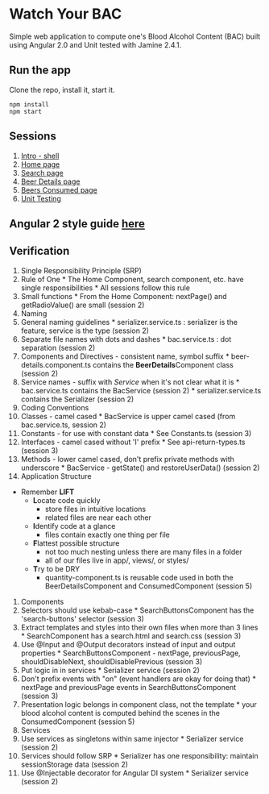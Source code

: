 # Watch Your BAC

Simple web application to compute one's Blood Alcohol Content (BAC) built using Angular 2.0 and Unit tested with Jamine 2.4.1.

## Run the app

Clone the repo, install it, start it.

```
npm install
npm start
```

## Sessions

1. [Intro - shell](http://plnkr.co/edit/Te07jE3fttP7XgQAiAjx?p=preview)
1. [Home page](http://plnkr.co/edit/DDjowr23cqbiygwuttn9?p=preview)
1. [Search page](http://plnkr.co/edit/zRd8hCYzothzrzwWYlC6?p=preview)
1. [Beer Details page](https://plnkr.co/edit/Ue1Y4OZBjdE1vfASA0OB?p=preview)
1. [Beers Consumed page](http://plnkr.co/edit/Chb9YAUSIZ4nOZogRM2r?p=preview)
1. [Unit Testing](http://plnkr.co/edit/VKnB6Rwg8rNHjbqoc0HH?p=preview)

## Angular 2 style guide [here](https://angular.io/docs/ts/latest/guide/style-guide.html)

## Verification

1. Single Responsibility Principle (SRP)
  1. Rule of One
    * The Home Component, search component, etc. have single responsibilities
    * All sessions follow this rule
  1. Small functions
    * From the Home Component: nextPage() and getRadioValue() are small (session 2)
1. Naming
  1. General naming guidelines
    * serializer.service.ts : serializer is the feature, service is the type (session 2)
  1. Separate file names with dots and dashes
    * bac.service.ts : dot separation (session 2)
  1. Components and Directives - consistent name, symbol suffix
    * beer-details.component.ts contains the **BeerDetails**Component class (session 2)
  1. Service names - suffix with *Service* when it's not clear what it is
    * bac.service.ts contains the BacService (session 2)
    * serializer.service.ts contains the Serializer (session 2)
1. Coding Conventions
  1. Classes - camel cased
    * BacService is upper camel cased (from bac.service.ts, session 2)
  1. Constants - for use with constant data
    * See Constants.ts (session 3)
  1. Interfaces - camel cased without 'I' prefix
    * See api-return-types.ts (session 3)
  1. Methods - lower camel cased, don't prefix private methods with underscore
    * BacService - getState() and restoreUserData() (session 2)
1. Application Structure
  * Remember **LIFT**
    * **L**ocate code quickly
      * store files in intuitive locations
      * related files are near each other
    * **I**dentify code at a glance
      * files contain exactly one thing per file
    * **F**lattest possible structure
      * not too much nesting unless there are many files in a folder
      * all of our files live in app/, views/, or styles/
    * **T**ry to be DRY
      * quantity-component.ts is reusable code used in both the BeerDetailsComponent and ConsumedComponent (session 5)
1. Components
  1. Selectors should use kebab-case
    * SearchButtonsComponent has the 'search-buttons' selector (session 3)
  1. Extract templates and styles into their own files when more than 3 lines
    * SearchComponent has a search.html and search.css (session 3)
  1. Use @Input and @Output decorators instead of input and output properties
    * SearchButtonsComponent - nextPage, previousPage, shouldDisableNext, shouldDisablePrevious (session 3)
  1. Put logic in in services
    * Serializer service (session 2)
  1. Don't prefix events with "on" (event handlers are okay for doing that)
    * nextPage and previousPage events in SearchButtonsComponent (session 3)
  1. Presentation logic belongs in component class, not the template
    * your blood alcohol content is computed behind the scenes in the ConsumedComponent (session 5)
1. Services
  1. Use services as singletons within same injector
    * Serializer service (session 2)
  1. Services should follow SRP
    * Serializer has one responsibility: maintain sessionStorage data (session 2)
  1. Use @Injectable decorator for Angular DI system
    * Serializer service (session 2)
